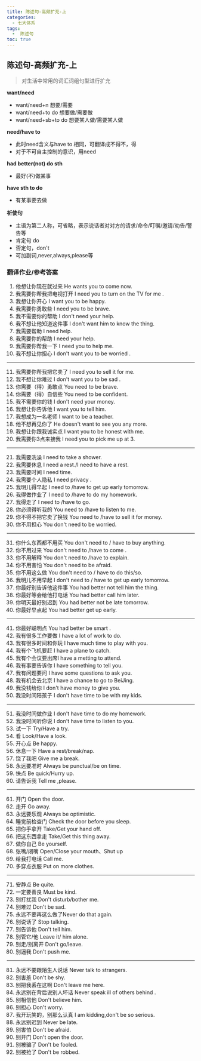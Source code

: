 ```yaml
---
title: 陈述句-高频扩充-上
categories:
  - 七大体系
tags:
  -  陈述句
toc: true 
---
```


## 陈述句-高频扩充-上

>  对生活中常用的词汇词组句型进行扩充

**want/need**

* want/need+n  想要/需要
* want/need+to do 想要做/需要做
* want/need+sb+to do 想要某人做/需要某人做


**need/have to**

* 此时need含义与have to 相同，可翻译成不得不，得
* 对于不可自主控制的意识，用need


**had better(not) do sth**

* 最好(不)做某事

**have sth to do**

* 有某事要去做


**祈使句**

* 主语为第二人称，可省略，表示说话者对对方的请求/命令/叮嘱/邀请/劝告/警告等
* 肯定句 do
* 否定句，don't 
* 可加副词,never,always,please等

### 翻译作业/参考答案


1. 他想让你现在就过来 He wants you to come now.
2. 我需要你帮我把电视打开 I need you to turn on the TV for me .
3. 我想让你开心 I want you to be happy.
4. 我需要你勇敢些 I need you to be brave.
5. 我不需要你的帮助 I don't need your help.
6. 我不想让他知道这件事 I don't want him to know  the thing.
7. 我需要帮助 I need help.
8. 我需要你的帮助 I need your help.
9.  我需要你帮我一下 I need you to help me.
10. 我不想让你担心 I don't want you to be worried .
---
11. 我需要你帮我把它卖了 I need you to sell it for me.
12. 我不想让你难过 I don't want you to be sad .
13. 你需要（得）勇敢点 You need to be brave.
14. 你需要（得）自信些 You need to be confident.
15. 我不需要你的钱 I don't need your money.
16. 我想让你告诉他 I want you to tell him.
17. 我想成为一名老师 I want to be a teacher.
18. 他不想再见你了 He doesn't want to see you any more.
19. 我想让你跟我诚实点 I want you to be honest with me.
20. 我需要你3点来接我 I need you to pick me up at 3.
---
21. 我需要洗澡 I need to take a shower.
22. 我需要休息 I need a rest./I need to have a rest.
23. 我需要时间 I need time.
24. 我需要个人隐私 I need privacy .
25. 我明儿得早起 I need to /have to get up early tomorrow. 
26. 我得做作业了 I need to /have to do my homework.
27. 我得走了 I need to /have to go.
28. 你必须得听我的 You need to /have to listen to me.
29. 你不得不把它卖了换钱 You need to /have to sell it for  money.
30. 你不用担心 You don't need to be worried.
---
31. 你什么东西都不用买 You don't need to / have to buy anything. 
32. 你不用过来 You don't need to /have to come .
33. 你不用解释 You don't need to /have to explain.
34. 你不用害怕 You don't need to be afraid.
35. 你不用这么做 You don't need to / have to do this/so.
36. 我明儿不用早起 I don't need to / have to  get up early tomorrow. 
37. 你最好别告诉他这件事 You had  better  not tell him the thing.
38. 你最好等会给他打电话 You had  better  call him later.
39. 你明天最好别迟到   You had  better  not be late tomorrow.
40. 你最好早点起 You had better get up early.

---
41. 你最好聪明点 You had better be smart .
42. 我有很多工作要做 I have a lot of  work to do.
43. 我有很多时间和你玩 I have much time to play with you.
44. 我有个飞机要赶 I have a plane to catch.
45. 我有个会议要出席I have a metting to attend.
46. 我有事要告诉你 I have something to tell you.
47. 我有问题要问 I have some questions  to ask you.
48. 我有机会去北京 I have a chance to go to BeiJing.
49. 我没钱给你 I don't have money to give you.
50. 我没时间陪孩子 I don't have time to be with my kids.
----
51. 我没时间做作业 I don't have time to do my homework.
52. 我没时间听你说 I don't have time to listen to you. 
53. 试一下 Try/Have a try.
54. 看  Look/Have a look.
55. 开心点 Be happy.
56. 休息一下 Have a rest/break/nap.
57. 饶了我吧 Give me a break.
58. 永远要准时 Always be punctual/be on time.
59. 快点 Be quick/Hurry up.
60. 请告诉我  Tell me ,please.
---
61. 开门 Open the door.
62. 走开 Go away.
63. 永远要乐观 Always be optimistic.
64. 睡觉前检查门 Check the door before you sleep.
65. 把你手拿开 Take/Get your hand off.
66. 把这东西拿走 Take/Get this thing away.
67. 做你自己 Be yourself.
68. 张嘴/闭嘴 Open/Close your mouth、Shut up
69. 给我打电话 Call me.
70. 多穿点衣服 Put on more clothes.


---

71.  安静点 Be quite.
72. 一定要善良 Must be kind.
73. 别打扰我 Don't disturb/bother me.
74. 别难过 Don't be sad.
75. 永远不要再这么做了Never do that again.
76. 别说话了 Stop talking.
77. 别告诉他 Don't tell him.
78. 别管它/他 Leave it/ him alone.
79. 别走/别离开  Don't go/leave.
80. 别逼我 Don't push me.
---

81. 永远不要跟陌生人说话 Never talk to strangers.
82. 别害羞 Don't be shy.
83. 别把我丢在这啊 Don't leave me here.
84. 永远别在背后说别人坏话 Never speak ill of others behind .
85. 别相信他 Don't believe him.
86. 别担心 Don't worry.
87. 我开玩笑的，别那么认真 I am kidding,don't be  so serious.
88. 永远别迟到 Never be late.
89. 别害怕 Don't be afraid.
90. 别开门 Don't open the door.
91. 别被骗了 Don't be fooled.
92. 别被抢了 Don't be robbed.



